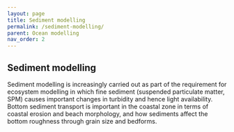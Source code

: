 ```yaml
---
layout: page
title: Sediment modelling
permalink: /sediment-modelling/
parent: Ocean modelling
nav_order: 2
---
```


## Sediment modelling
Sediment modelling is increasingly carried out as part of the requirement for ecosystem modelling in which fine sediment (suspended particulate matter, SPM) causes important changes in turbidity and hence light availability. Bottom sediment transport is important in the coastal zone in terms of coastal erosion and beach morphology, and how sediments affect the bottom roughness through grain size and bedforms. 



